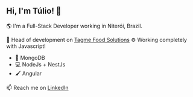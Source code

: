 ## Hi, I'm Túlio! 👋

🌎 I'm a Full-Stack Developer working in Niterói, Brazil.

🏢 Head of development on [Tagme Food Solutions](http://tagme.com.br/)
⚙️ Working completely with Javascript! 
- 📑 MongoDB
- 💻 NodeJs + NestJs
- 🖌️ Angular

📫 Reach me on [LinkedIn](https://www.linkedin.com/in/tuliomir)



<!--
**tuliomir/tuliomir** is a ✨ _special_ ✨ repository because its `README.md` (this file) appears on your GitHub profile.

Here are some ideas to get you started:

- 🔭 I’m currently working on ...
- 🌱 I’m currently learning ...
- 👯 I’m looking to collaborate on ...
- 🤔 I’m looking for help with ...
- 💬 Ask me about ...
- 📫 How to reach me: ...
- 😄 Pronouns: ...
- ⚡ Fun fact: ...
- 🌍 I'm mostly active within the Laravel Community

💅 Designed: @pestphp, NorthMeetsSouth.audio, ThenPing.me, HappydDev.fm, etc…
-->
